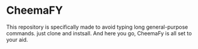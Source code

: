 # CheemaFY
This repository is specifically made to avoid typing long general-purpose commands.
just clone and instsall. 
And here you go, CheemaFy is all set to your aid.
